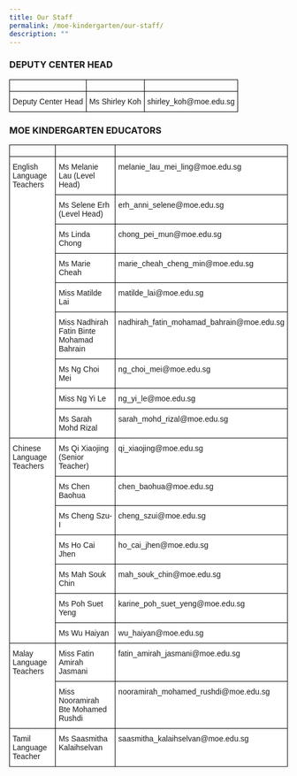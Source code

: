 ```yaml
---
title: Our Staff
permalink: /moe-kindergarten/our-staff/
description: ""
---
```

### DEPUTY CENTER HEAD

<style type="text/css">
.tg  {border-collapse:collapse;border-spacing:0;}
.tg td{border-color:black;border-style:solid;border-width:1px;font-family:Arial, sans-serif;font-size:14px;
  overflow:hidden;padding:10px 5px;word-break:normal;}
.tg th{border-color:black;border-style:solid;border-width:1px;font-family:Arial, sans-serif;font-size:14px;
  font-weight:normal;overflow:hidden;padding:10px 5px;word-break:normal;}
.tg .tg-ktyi{background-color:#FFF;text-align:left;vertical-align:top}
</style>
<table class="tg">
<thead>
  <tr>
		<td></td>
		<td></td>
		<td></td>
	</tr>
	<tr>
    <td class="tg-ktyi">Deputy Center Head</td>
    <td class="tg-ktyi">Ms Shirley Koh</td>
    <td class="tg-ktyi">shirley_koh@moe.edu.sg</td>
  </tr>
</thead>
</table>

### MOE KINDERGARTEN EDUCATORS

<style type="text/css">
.tg  {border-collapse:collapse;border-spacing:0;}
.tg td{border-color:black;border-style:solid;border-width:1px;font-family:Arial, sans-serif;font-size:14px;
  overflow:hidden;padding:10px 5px;word-break:normal;}
.tg th{border-color:black;border-style:solid;border-width:1px;font-family:Arial, sans-serif;font-size:14px;
  font-weight:normal;overflow:hidden;padding:10px 5px;word-break:normal;}
.tg .tg-ktyi{background-color:#FFF;text-align:left;vertical-align:top}
</style>
<table class="tg">
<thead>
    <tr>
		<td></td>
		<td></td>
		<td></td>
	</tr>
	<tr>
    <th class="tg-ktyi" rowspan="9">English Language Teachers</th>
    <th class="tg-ktyi">Ms Melanie Lau (Level Head)</th>
    <th class="tg-ktyi">melanie_lau_mei_ling@moe.edu.sg</th>
  </tr>
  <tr>
    <th class="tg-ktyi">Ms Selene Erh (Level Head)</th>
    <th class="tg-ktyi">erh_anni_selene@moe.edu.sg</th>
  </tr>
  <tr>
    <th class="tg-ktyi">Ms Linda Chong</th>
    <th class="tg-ktyi">chong_pei_mun@moe.edu.sg</th>
  </tr>
  <tr>
    <th class="tg-ktyi">Ms Marie Cheah</th>
    <th class="tg-ktyi">marie_cheah_cheng_min@moe.edu.sg</th>
  </tr>
  <tr>
    <th class="tg-ktyi">Miss Matilde Lai</th>
    <th class="tg-ktyi">matilde_lai@moe.edu.sg</th>
  </tr>
  <tr>
    <th class="tg-ktyi">Miss Nadhirah Fatin Binte Mohamad Bahrain</th>
    <th class="tg-ktyi">nadhirah_fatin_mohamad_bahrain@moe.edu.sg</th>
  </tr>
  <tr>
    <th class="tg-ktyi">Ms Ng Choi Mei</th>
    <th class="tg-ktyi">ng_choi_mei@moe.edu.sg</th>
  </tr>
  <tr>
    <th class="tg-ktyi">Miss Ng Yi Le</th>
    <th class="tg-ktyi">ng_yi_le@moe.edu.sg</th>
  </tr>
  <tr>
    <th class="tg-ktyi">Ms Sarah Mohd Rizal</th>
    <th class="tg-ktyi">sarah_mohd_rizal@moe.edu.sg</th>
  </tr>
</thead>
<tbody>
  <tr>
    <td class="tg-ktyi" rowspan="7">Chinese Language Teachers</td>
    <td class="tg-ktyi">Ms Qi Xiaojing (Senior Teacher)</td>
    <td class="tg-ktyi">qi_xiaojing@moe.edu.sg</td>
  </tr>
  <tr>
    <td class="tg-ktyi">Ms Chen Baohua</td>
    <td class="tg-ktyi">chen_baohua@moe.edu.sg</td>
  </tr>
  <tr>
    <td class="tg-ktyi">Ms Cheng Szu-I</td>
    <td class="tg-ktyi">cheng_szui@moe.edu.sg</td>
  </tr>
  <tr>
    <td class="tg-ktyi">Ms Ho Cai Jhen</td>
    <td class="tg-ktyi">ho_cai_jhen@moe.edu.sg</td>
  </tr>
  <tr>
    <td class="tg-ktyi">Ms Mah Souk Chin</td>
    <td class="tg-ktyi">mah_souk_chin@moe.edu.sg</td>
  </tr>
  <tr>
    <td class="tg-ktyi">Ms Poh Suet Yeng</td>
    <td class="tg-ktyi">karine_poh_suet_yeng@moe.edu.sg</td>
  </tr>
  <tr>
    <td class="tg-ktyi">Ms Wu Haiyan</td>
    <td class="tg-ktyi">wu_haiyan@moe.edu.sg</td>
  </tr>
  <tr>
    <td class="tg-ktyi" rowspan="2">Malay Language Teachers</td>
    <td class="tg-ktyi">Miss Fatin Amirah Jasmani</td>
    <td class="tg-ktyi">fatin_amirah_jasmani@moe.edu.sg</td>
  </tr>
  <tr>
    <td class="tg-ktyi">Miss Nooramirah Bte Mohamed Rushdi</td>
    <td class="tg-ktyi">nooramirah_mohamed_rushdi@moe.edu.sg</td>
  </tr>
  <tr>
    <td class="tg-ktyi">Tamil Language Teacher</td>
    <td class="tg-ktyi">Ms Saasmitha Kalaihselvan</td>
    <td class="tg-ktyi">saasmitha_kalaihselvan@moe.edu.sg</td>
  </tr>
	<tr>
	</tr>
</tbody>
</table>